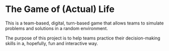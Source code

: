 # The Game of (Actual) Life

This is a team-based, digital, turn-based game that allows teams to simulate problems and solutions in a random environment.

The purpose of this project is to help teams practice their decision-making skills in a, hopefully, fun and interactive way.
